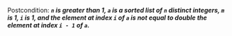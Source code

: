 Postcondition: ***`n` is greater than 1, `a` is a sorted list of `n` distinct integers, `m` is 1, `i` is 1, and the element at index `i` of `a` is not equal to double the element at index `i - 1` of `a`.***